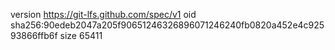 version https://git-lfs.github.com/spec/v1
oid sha256:90edeb2047a205f90651246326896071246240fb0820a452e4c92593866ffb6f
size 65411
